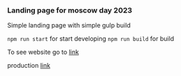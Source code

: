 ### Landing page for moscow day 2023

Simple landing page with simple gulp build

`npm run start` for start developing
`npm run build` for build

To see website go to [link](https://dihlofos.github.io/moscowday/build/)

production [link](http://деньгорода.москва/)
